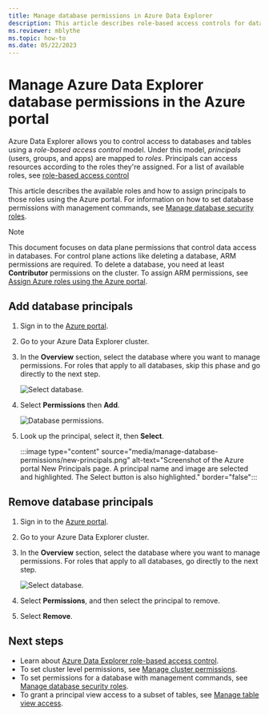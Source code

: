```yaml
---
title: Manage database permissions in Azure Data Explorer
description: This article describes role-based access controls for databases and tables in Azure Data Explorer.
ms.reviewer: mblythe
ms.topic: how-to
ms.date: 05/22/2023
---
```


# Manage Azure Data Explorer database permissions in the Azure portal

Azure Data Explorer allows you to control access to databases and tables using a *role-based access control* model. Under this model, *principals* (users, groups, and apps) are mapped to *roles*. Principals can access resources according to the roles they're assigned. For a list of available roles, see [role-based access control](/kusto/management/access-control/role-based-access-control.md)

This article describes the available roles and how to assign principals to those roles using the Azure portal. For information on how to set database permissions with management commands, see [Manage database security roles](kusto/management/manage-database-security-roles.md).

> [!NOTE]
> This document focuses on data plane permissions that control data access in databases. For control plane actions like deleting a database, ARM permissions are required. To delete a database, you need at least **Contributor** permissions on the cluster. To assign ARM permissions, see [Assign Azure roles using the Azure portal](/azure/role-based-access-control/role-assignments-portal).

## Add database principals

1. Sign in to the [Azure portal](https://portal.azure.com/).

1. Go to your Azure Data Explorer cluster.

1. In the **Overview** section, select the database where you want to manage permissions. For roles that apply to all databases, skip this phase and go directly to the next step.

    ![Select database.](media/manage-database-permissions/select-database.png)

1. Select **Permissions** then **Add**.

    ![Database permissions.](media/manage-database-permissions/database-permissions.png)

1. Look up the principal, select it, then **Select**.

    :::image type="content" source="media/manage-database-permissions/new-principals.png" alt-text="Screenshot of the Azure portal New Principals page. A principal name and image are selected and highlighted. The Select button is also highlighted." border="false":::

## Remove database principals

1. Sign in to the [Azure portal](https://portal.azure.com/).

1. Go to your Azure Data Explorer cluster.

1. In the **Overview** section, select the database where you want to manage permissions. For roles that apply to all databases, go directly to the next step.

    ![Select database.](media/manage-database-permissions/select-database.png)

1. Select **Permissions**, and then select the principal to remove.

1. Select **Remove**.

## Next steps

* Learn about [Azure Data Explorer role-based access control](kusto/access-control/role-based-access-control.md).
* To set cluster level permissions, see [Manage cluster permissions](../../manage-cluster-permissions.md).
* To set permissions for a database with management commands, see [Manage database security roles](kusto/management/manage-database-security-roles.md).
* To grant a principal view access to a subset of tables, see [Manage table view access](../management/manage-table-view-access.md).
